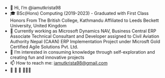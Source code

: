 - 👋 Hi, I’m @iamutkrista98
- 🎓 BSc(Hons) Computing (2019-2023) - Graduated with First Class Honors From The British College, Kathmandu Affiliated to Leeds Beckett University, United Kingdom
- 🌱 Currently working as Microsoft Dynamics NAV, Business Central ERP Associate Technical Consultant and Developer assigned to Civil Aviation Authority Nepal (CAAN) ERP Implementation Project under Microsft Gold Certified Agile Solutions Pvt. Ltd.
- 👀 I’m interested in consuming knowledge through self-exploration and creating fun and innovative projects
- 📫 How to reach me: iamutkrista98@gmail.com
- 🚗 🎸 🐷 🗻🇳🇵
